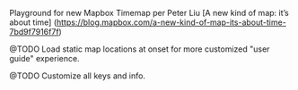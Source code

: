 Playground for new Mapbox Timemap per Peter Liu [A new kind of map: it’s about time] (https://blog.mapbox.com/a-new-kind-of-map-its-about-time-7bd9f7916f7f)

@TODO Load static map locations at onset for more customized "user guide" experience.

@TODO Customize all keys and info.